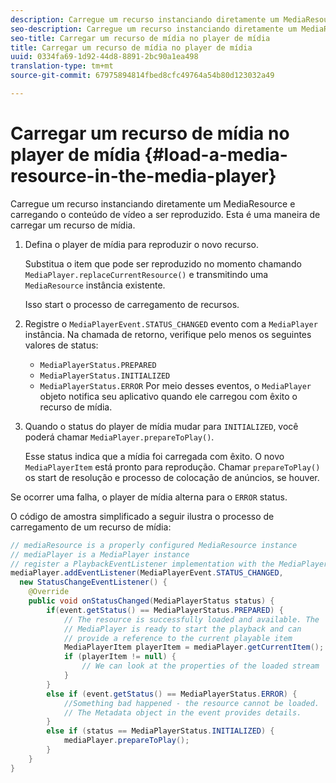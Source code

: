 ```yaml
---
description: Carregue um recurso instanciando diretamente um MediaResource e carregando o conteúdo de vídeo a ser reproduzido. Esta é uma maneira de carregar um recurso de mídia.
seo-description: Carregue um recurso instanciando diretamente um MediaResource e carregando o conteúdo de vídeo a ser reproduzido. Esta é uma maneira de carregar um recurso de mídia.
seo-title: Carregar um recurso de mídia no player de mídia
title: Carregar um recurso de mídia no player de mídia
uuid: 0334fa69-1d92-44d8-8891-2bc90a1ea498
translation-type: tm+mt
source-git-commit: 67975894814fbed8cfc49764a54b80d123032a49

---
```



# Carregar um recurso de mídia no player de mídia {#load-a-media-resource-in-the-media-player}

Carregue um recurso instanciando diretamente um MediaResource e carregando o conteúdo de vídeo a ser reproduzido. Esta é uma maneira de carregar um recurso de mídia.

1. Defina o player de mídia para reproduzir o novo recurso.

   Substitua o item que pode ser reproduzido no momento chamando `MediaPlayer.replaceCurrentResource()` e transmitindo uma `MediaResource` instância existente.

   Isso start o processo de carregamento de recursos.

1. Registre o `MediaPlayerEvent.STATUS_CHANGED` evento com a `MediaPlayer` instância. Na chamada de retorno, verifique pelo menos os seguintes valores de status:

   * `MediaPlayerStatus.PREPARED`
   * `MediaPlayerStatus.INITIALIZED`
   * `MediaPlayerStatus.ERROR`
   Por meio desses eventos, o `MediaPlayer` objeto notifica seu aplicativo quando ele carregou com êxito o recurso de mídia.
1. Quando o status do player de mídia mudar para `INITIALIZED`, você poderá chamar `MediaPlayer.prepareToPlay()`.

   Esse status indica que a mídia foi carregada com êxito. O novo `MediaPlayerItem` está pronto para reprodução. Chamar `prepareToPlay()` os start de resolução e processo de colocação de anúncios, se houver.

Se ocorrer uma falha, o player de mídia alterna para o `ERROR` status.

O código de amostra simplificado a seguir ilustra o processo de carregamento de um recurso de mídia:

```java
// mediaResource is a properly configured MediaResource instance 
// mediaPlayer is a MediaPlayer instance 
// register a PlaybackEventListener implementation with the MediaPlayer instance 
mediaPlayer.addEventListener(MediaPlayerEvent.STATUS_CHANGED,  
  new StatusChangeEventListener() { 
    @Override 
    public void onStatusChanged(MediaPlayerStatus status) { 
        if(event.getStatus() == MediaPlayerStatus.PREPARED) { 
            // The resource is successfully loaded and available. The  
            // MediaPlayer is ready to start the playback and can 
            // provide a reference to the current playable item 
            MediaPlayerItem playerItem = mediaPlayer.getCurrentItem(); 
            if (playerItem != null) { 
                // We can look at the properties of the loaded stream 
            } 
        } 
        else if (event.getStatus() == MediaPlayerStatus.ERROR) { 
            //Something bad happened - the resource cannot be loaded. 
            // The Metadata object in the event provides details. 
        } 
        else if (status == MediaPlayerStatus.INITIALIZED) { 
            mediaPlayer.prepareToPlay(); 
        } 
    } 
} 
```
